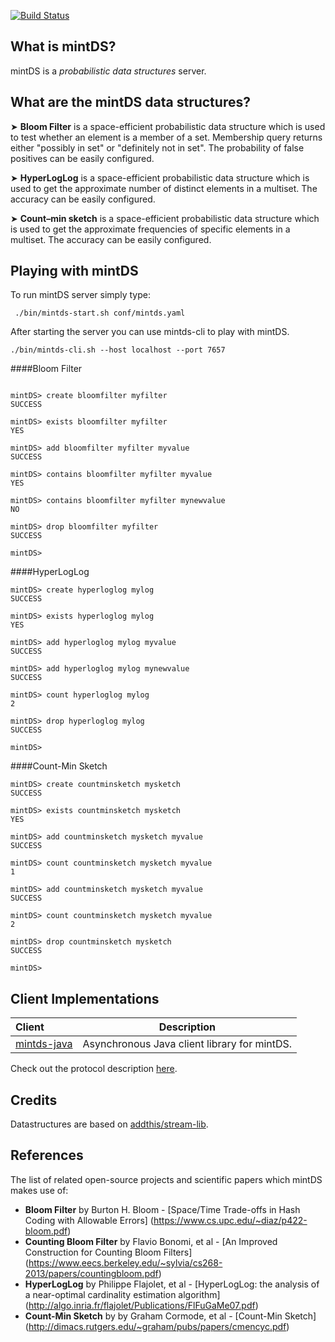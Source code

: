 [![Build Status](https://travis-ci.org/mintDS/mintds.svg)](https://travis-ci.org/mintDS/mintds)

What is mintDS?
--------------

mintDS is a *probabilistic data structures* server.

What are the mintDS data structures?
--------------
➤ **Bloom Filter** is a space-efficient probabilistic data structure which is used to test whether an element is a member of a set. Membership query returns either "possibly in set" or "definitely not in set". The probability of false positives can be easily configured.

➤ **HyperLogLog** is a space-efficient probabilistic data structure which is used to get the approximate number of distinct elements in a multiset. The accuracy can be easily configured.

➤ **Count–min sketch** is a space-efficient probabilistic data structure which is used to get the approximate frequencies of specific elements in a multiset. The accuracy can be easily configured.

Playing with mintDS
--------------
To run mintDS server simply type:
```shell
 ./bin/mintds-start.sh conf/mintds.yaml
```

After starting the server you can use mintds-cli to play with mintDS. 
```shell
./bin/mintds-cli.sh --host localhost --port 7657
```

####Bloom Filter

```shell

mintDS> create bloomfilter myfilter
SUCCESS

mintDS> exists bloomfilter myfilter
YES

mintDS> add bloomfilter myfilter myvalue
SUCCESS

mintDS> contains bloomfilter myfilter myvalue
YES

mintDS> contains bloomfilter myfilter mynewvalue
NO

mintDS> drop bloomfilter myfilter
SUCCESS

mintDS>
```

####HyperLogLog

```shell
mintDS> create hyperloglog mylog
SUCCESS

mintDS> exists hyperloglog mylog
YES

mintDS> add hyperloglog mylog myvalue
SUCCESS

mintDS> add hyperloglog mylog mynewvalue
SUCCESS

mintDS> count hyperloglog mylog
2

mintDS> drop hyperloglog mylog
SUCCESS

mintDS>
```

####Count-Min Sketch

```shell
mintDS> create countminsketch mysketch
SUCCESS

mintDS> exists countminsketch mysketch
YES

mintDS> add countminsketch mysketch myvalue
SUCCESS

mintDS> count countminsketch mysketch myvalue
1

mintDS> add countminsketch mysketch myvalue
SUCCESS

mintDS> count countminsketch mysketch myvalue
2

mintDS> drop countminsketch mysketch
SUCCESS

mintDS>
```

Client Implementations
--------------
| Client      |      Description      |
|:------------|:--------------------------------------------:|
| [mintds-java](https://github.com/mintDS/mintds-java) | Asynchronous Java client library for mintDS. |

Check out the protocol description [here](https://github.com/mintDS/mintds-protocol). 

Credits
--------------
Datastructures are based on [addthis/stream-lib](https://github.com/addthis/stream-lib).

References
--------------
The list of related open-source projects and scientific papers which mintDS makes use of:
 - **Bloom Filter** by Burton H. Bloom - [Space/Time Trade-offs in Hash Coding with Allowable Errors] (https://www.cs.upc.edu/~diaz/p422-bloom.pdf)
 - **Counting Bloom Filter** by Flavio Bonomi, et al - [An Improved Construction for Counting Bloom Filters] (https://www.eecs.berkeley.edu/~sylvia/cs268-2013/papers/countingbloom.pdf)
 - **HyperLogLog** by Philippe Flajolet, et al - [HyperLogLog: the analysis of a near-optimal
cardinality estimation algorithm] (http://algo.inria.fr/flajolet/Publications/FlFuGaMe07.pdf)
 - **Count-Min Sketch** by by Graham Cormode, et al - [Count-Min Sketch] (http://dimacs.rutgers.edu/~graham/pubs/papers/cmencyc.pdf)
